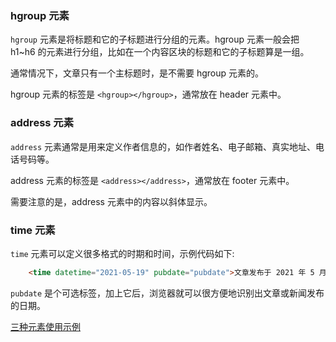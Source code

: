 
### hgroup 元素

`hgroup` 元素是将标题和它的子标题进行分组的元素。hgroup 元素一般会把 h1~h6 的元素进行分组，比如在一个内容区块的标题和它的子标题算是一组。

通常情况下，文章只有一个主标题时，是不需要 hgroup 元素的。

hgroup 元素的标签是 `<hgroup></hgroup>`，通常放在 header 元素中。


### address 元素

`address` 元素通常是用来定义作者信息的，如作者姓名、电子邮箱、真实地址、电话号码等。

address 元素的标签是 `<address></address>`，通常放在 footer 元素中。

需要注意的是，address 元素中的内容以斜体显示。


### time 元素

`time` 元素可以定义很多格式的时期和时间，示例代码如下:
```html
    <time datetime="2021-05-19" pubdate="pubdate">文章发布于 2021 年 5 月 19 日</time>
```
`pubdate` 是个可选标签，加上它后，浏览器就可以很方便地识别出文章或新闻发布的日期。

[三种元素使用示例](t/03_hgroup_address_time.html)
